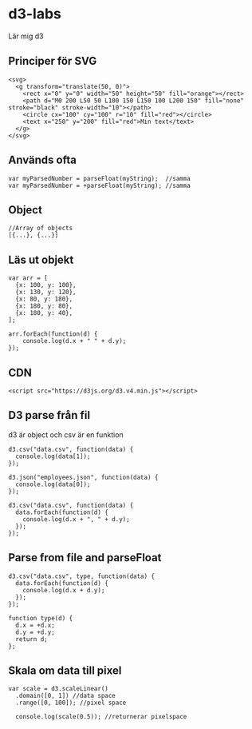 # d3-labs
Lär mig d3

## Principer för SVG
```
<svg>
  <g transform="translate(50, 0)">
    <rect x="0" y="0" width="50" height="50" fill="orange"></rect>
    <path d="M0 200 L50 50 L100 150 L150 100 L200 150" fill="none" stroke="black" stroke-width="10"></path>
    <circle cx="100" cy="100" r="10" fill="red"></circle>
    <text x="250" y="200" fill="red">Min text</text>
  </g>
</svg>
```

## Används ofta
```
var myParsedNumber = parseFloat(myString);  //samma
var myParsedNumber = +parseFloat(myString); //samma
```

## Object
```
//Array of objects
[{...}, {...}]
```

## Läs ut objekt
```
var arr = [
  {x: 100, y: 100},
  {x: 130, y: 120},
  {x: 80, y: 180},
  {x: 180, y: 80},
  {x: 180, y: 40},
];

arr.forEach(function(d) {
	console.log(d.x + " " + d.y);
});
```

## CDN
```
<script src="https://d3js.org/d3.v4.min.js"></script>
```

## D3 parse från fil

d3 är object och csv är en funktion
```
d3.csv("data.csv", function(data) {
  console.log(data[1]);
});
```


```
d3.json("employees.json", function(data) {
  console.log(data[0]);
});
```

```
d3.csv("data.csv", function(data) {
  data.forEach(function(d) {
    console.log(d.x + ", " + d.y);
  });
});
```

## Parse from file and parseFloat
```
d3.csv("data.csv", type, function(data) {
  data.forEach(function(d) {
    console.log(d.x + d.y);
  });
});

function type(d) {
  d.x = +d.x;
  d.y = +d.y;
  return d;
};
```

## Skala om data till pixel

```
var scale = d3.scaleLinear()
  .domain([0, 1]) //data space
  .range([0, 100]); //pixel space

  console.log(scale(0.5)); //returnerar pixelspace
```
